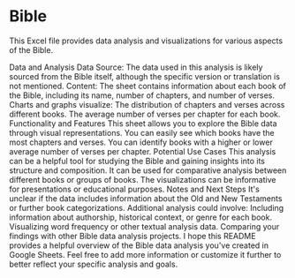 # Bible

This Excel file provides data analysis and visualizations for various aspects of the Bible.

Data and Analysis
Data Source: The data used in this analysis is likely sourced from the Bible itself, although the specific version or translation is not mentioned.
Content:
The sheet contains information about each book of the Bible, including its name, number of chapters, and number of verses.
Charts and graphs visualize:
The distribution of chapters and verses across different books.
The average number of verses per chapter for each book.
Functionality and Features
This sheet allows you to explore the Bible data through visual representations.
You can easily see which books have the most chapters and verses.
You can identify books with a higher or lower average number of verses per chapter.
Potential Use Cases
This analysis can be a helpful tool for studying the Bible and gaining insights into its structure and composition.
It can be used for comparative analysis between different books or groups of books.
The visualizations can be informative for presentations or educational purposes.
Notes and Next Steps
It's unclear if the data includes information about the Old and New Testaments or further book categorizations.
Additional analysis could involve:
Including information about authorship, historical context, or genre for each book.
Visualizing word frequency or other textual analysis data.
Comparing your findings with other Bible data analysis projects.
I hope this README provides a helpful overview of the Bible data analysis you've created in Google Sheets. Feel free to add more information or customize it further to better reflect your specific analysis and goals.

